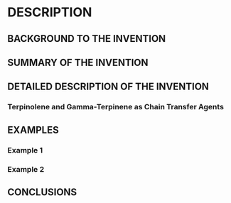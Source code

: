 # DESCRIPTION

## BACKGROUND TO THE INVENTION

## SUMMARY OF THE INVENTION

## DETAILED DESCRIPTION OF THE INVENTION

### Terpinolene and Gamma-Terpinene as Chain Transfer Agents

## EXAMPLES

### Example 1

### Example 2

## CONCLUSIONS

